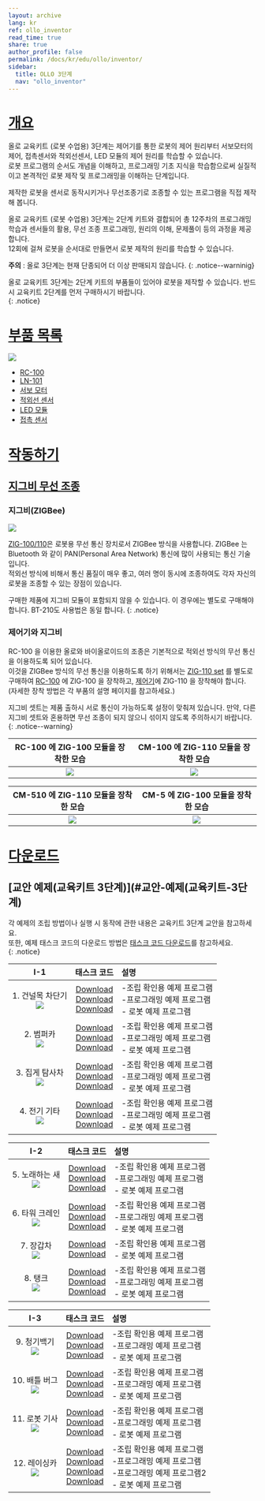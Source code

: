 ```yaml
---
layout: archive
lang: kr
ref: ollo_inventor
read_time: true
share: true
author_profile: false
permalink: /docs/kr/edu/ollo/inventor/
sidebar:
  title: OLLO 3단계
  nav: "ollo_inventor"
---
```


# [개요](#개요)

올로 교육키트 (로봇 수업용) 3단계는 제어기를 통한 로봇의 제어 원리부터 서보모터의 제어, 접촉센서와 적외선센서, LED 모듈의 제어 원리를 학습할 수 있습니다.  
로봇 프로그램의 순서도 개념을 이해하고, 프로그래밍 기초 지식을 학습함으로써 실질적이고 본격적인 로봇 제작 및 프로그래밍을 이해하는 단계입니다.

제작한 로봇을 센서로 동작시키거나 무선조종기로 조종할 수 있는 프로그램을 직접 제작해 봅니다.

올로 교육키트 (로봇 수업용) 3단계는 2단계 키트와 결합되어 총 12주차의 프로그래밍 학습과 센서들의 활용, 무선 조종 프로그래밍, 원리의 이해, 문제풀이 등의 과정을 제공합니다.  
12회에 걸쳐 로봇을 순서대로 만들면서 로봇 제작의 원리를 학습할 수 있습니다.

**주의** : 올로 3단계는 현재 단종되어 더 이상 판매되지 않습니다.
{: .notice--warninig}

올로 교육키트 3단계는 2단계 키트의 부품들이 있어야 로봇을 제작할 수 있습니다. 반드시 교육키트 2단계를 먼저 구매하시기 바랍니다.  
{: .notice}

# [부품 목록](#부품-목록)

 ![](/assets/images/edu/ollo/edu_3rd_partlist_kr.png)

- [RC-100]
- [LN-101]
- [서보 모터]
- [적외선 센서]
- [LED 모듈]
- [접촉 센서]

# [작동하기](#작동하기)

## [지그비 무선 조종](#지그비-무선-조종)

### 지그비(ZIGBee)

![](/assets/images/edu/ollo/zig_100_110_kr.png)

[ZIG-100/110]은 로봇용 무선 통신 장치로서 ZIGBee 방식을 사용합니다. ZIGBee 는 Bluetooth 와 같이 PAN(Personal Area Network) 통신에 많이 사용되는 통신 기술입니다.  
적외선 방식에 비해서 통신 품질이 매우 좋고, 여러 명이 동시에 조종하여도 각자 자신의 로봇을 조종할 수 있는 장점이 있습니다.


구매한 제품에 지그비 모듈이 포함되지 않을 수 있습니다. 이 경우에는 별도로 구매해야 합니다. BT-210도 사용법은 동일 합니다.
{: .notice}

### 제어기와 지그비

RC-100 을 이용한 올로와 바이올로이드의 조종은 기본적으로 적외선 방식의 무선 통신을 이용하도록 되어 있습니다.  
이것을 ZIGBee 방식의 무선 통신을 이용하도록 하기 위해서는 [ZIG-110 set] 를 별도로 구매하여 [RC-100] 에 ZIG-100 을 장착하고, [제어기]에 ZIG-110 을 장착해야 합니다.  
(자세한 장착 방법은 각 부품의 설명 페이지를 참고하세요.)


지그비 셋트는 제품 출하시 서로 통신이 가능하도록 설정이 맞춰져 있습니다.
만약, 다른 지그비 셋트와 혼용하면 무선 조종이 되지 않으니 섞이지 않도록 주의하시기 바랍니다.   
{: .notice--warning}

|RC-100 에 ZIG-100 모듈을 장착한 모습|CM-100 에 ZIG-110 모듈을 장착한 모습|
|:-----:|:-----:|
|![](/assets/images/edu/ollo/rc-100_zig-100_insert4_kr.jpg)|![](/assets/images/edu/ollo/cm100_zig110_kr.jpg)|

|CM-510 에 ZIG-110 모듈을 장착한 모습|CM-5 에 ZIG-100 모듈을 장착한 모습|
|:-----:|:-----:|
|![](/assets/images/edu/ollo/cm510_zig110_kr.png)|![](/assets/images/edu/ollo/cm5_zig100_kr.png)|


# [다운로드](#다운로드)

## [교안 예제(교육키트 3단계)](#교안-예제(교육키트-3단계)

각 예제의 조립 방법이나 실행 시 동작에 관한 내용은 교육키트 3단계 교안을 참고하세요.   
또한, 예제 태스크 코드의 다운로드 방법은 [태스크 코드 다운로드]를 참고하세요.  
{: .notice}

|I-1|태스크 코드|설명|
| :---: | :-----: | :--- |
|1. 건널목 차단기<br />![](/assets/images/edu/ollo/l3_crossing-gate_kr.jpg)|[Download][I-1-1_1]<br />[Download][I-1-1_2]<br />[Download][I-1-1_3]|-조립 확인용 예제 프로그램<br />-프로그래밍 예제 프로그램<br />- 로봇 예제 프로그램|
|2. 범퍼카<br /> ![](/assets/images/edu/ollo/l3_bump-car_kr.jpg)|[Download][I-1-2_1]<br />[Download][I-1-2_2]<br />[Download][I-1-2_3]|-조립 확인용 예제 프로그램<br />-프로그래밍 예제 프로그램<br />- 로봇 예제 프로그램|
|3. 집게 탐사차<br />![](/assets/images/edu/ollo/l3_probing_car_kr.jpg)|[Download][I-1-3_1]<br />[Download][I-1-3_2]<br />[Download][I-1-3_3]|-조립 확인용 예제 프로그램<br />-프로그래밍 예제 프로그램<br />- 로봇 예제 프로그램|
|4. 전기 기타<br />![](/assets/images/edu/ollo/l3_guitar_kr.jpg)|[Download][I-1-4_1]<br />[Download][I-1-4_2]<br />[Download][I-1-4_3]|-조립 확인용 예제 프로그램<br />-프로그래밍 예제 프로그램<br />- 로봇 예제 프로그램|

|I-2|태스크 코드|설명|
| :---: | :-----: | :--- |
|5. 노래하는 새<br />![](/assets/images/edu/ollo/l3_bird_kr.jpg)|[Download][I-2-1_1]<br />[Download][I-2-1_2]<br />[Download][I-2-1_3]|-조립 확인용 예제 프로그램<br />-프로그래밍 예제 프로그램<br />- 로봇 예제 프로그램|
|6. 타워 크레인<br />![](/assets/images/edu/ollo/l3_crane_kr.jpg)|[Download][I-2-2_1]<br />[Download][I-2-2_2]<br />[Download][I-2-2_3]|-조립 확인용 예제 프로그램<br />-프로그래밍 예제 프로그램<br />- 로봇 예제 프로그램|
|7. 장갑차<br />![](/assets/images/edu/ollo/l3_combatcar_kr.jpg)|[Download][I-2-3_1]<br />[Download][I-2-3_3]|-조립 확인용 예제 프로그램<br />- 로봇 예제 프로그램|
|8. 탱크<br />![](/assets/images/edu/ollo/l3_tank_kr.jpg)|[Download][I-2-4_1]<br />[Download][I-2-4_2]<br />[Download][I-2-4_3]|-조립 확인용 예제 프로그램<br />-프로그래밍 예제 프로그램<br />- 로봇 예제 프로그램|

|I-3|태스크 코드|설명|
| :---: | :-----: | :--- |
|9. 청기백기<br />![](/assets/images/edu/ollo/l3_flag-guy_kr.jpg)|[Download][I-3-1_1]<br />[Download][I-3-1_2]<br />[Download][I-3-1_3]|-조립 확인용 예제 프로그램<br />-프로그래밍 예제 프로그램<br />- 로봇 예제 프로그램|
|10. 배틀 버그<br />![](/assets/images/edu/ollo/l3_battlebug_kr.jpg)|[Download][I-3-2_1]<br />[Download][I-3-2_2]<br />[Download][I-3-2_3]|-조립 확인용 예제 프로그램<br />-프로그래밍 예제 프로그램<br />- 로봇 예제 프로그램|
|11. 로봇 기사<br />![](/assets/images/edu/ollo/l3_retoma_kr.jpg)|[Download][I-3-3_1]<br />[Download][I-3-3_2]<br />[Download][I-3-3_3]|-조립 확인용 예제 프로그램<br />-프로그래밍 예제 프로그램<br />- 로봇 예제 프로그램|
|12. 레이싱카<br />![](/assets/images/edu/ollo/l3_racing_car_kr.jpg)|[Download][I-3-4_1]<br />[Download][I-3-4_2]<br />[Download][I-3-4_3]<br />[Download][I-3-4_4]|-조립 확인용 예제 프로그램<br />-프로그래밍 예제 프로그램<br />-프로그래밍 예제 프로그램2<br />- 로봇 예제 프로그램|



[RC-100]: /docs/kr/parts/communication/rc-100/
[LN-101]: /docs/kr/parts/interface/ln-101/
[서보 모터]: /docs/kr/parts/motor/servo_motor/
[적외선 센서]: /docs/kr/parts/sensor/irss-10/
[LED 모듈]: /docs/kr/parts/display/lm-10/
[접촉 센서]: /docs/kr/parts/sensor/ts-10/
[ZIG-100/110]: /docs/kr/parts/communication/zig-110/
[ZIG-110 set]: /docs/kr/parts/communication/zig-110/
[제어기]: /docs/kr/parts/controller/controller_compatibility/
[태스크 코드 다운로드]: /docs/kr/faq/download_task_code/
[I-1-1_1]: http://www.robotis.com/service/download.php?no=812
[I-1-1_2]: http://www.robotis.com/service/download.php?no=813
[I-1-1_3]: http://www.robotis.com/service/download.php?no=811
[I-1-2_1]: http://www.robotis.com/service/download.php?no=804
[I-1-2_2]: http://www.robotis.com/service/download.php?no=805
[I-1-2_3]: http://www.robotis.com/service/download.php?no=803
[I-1-3_1]: http://www.robotis.com/service/download.php?no=823
[I-1-3_2]: http://www.robotis.com/service/download.php?no=824
[I-1-3_3]: http://www.robotis.com/service/download.php?no=825
[I-1-4_1]: http://www.robotis.com/service/download.php?no=817
[I-1-4_2]: http://www.robotis.com/service/download.php?no=818
[I-1-4_3]: http://www.robotis.com/service/download.php?no=819
[I-2-1_1]: http://www.robotis.com/service/download.php?no=801
[I-2-1_2]: http://www.robotis.com/service/download.php?no=802
[I-2-1_3]: http://www.robotis.com/service/download.php?no=800
[I-2-2_1]: http://www.robotis.com/service/download.php?no=809
[I-2-2_2]: http://www.robotis.com/service/download.php?no=810
[I-2-2_3]: http://www.robotis.com/service/download.php?no=808
[I-2-3_1]: http://www.robotis.com/service/download.php?no=807
[I-2-3_3]: http://www.robotis.com/service/download.php?no=806
[I-2-4_1]: http://www.robotis.com/service/download.php?no=830
[I-2-4_2]: http://www.robotis.com/service/download.php?no=831
[I-2-4_3]: http://www.robotis.com/service/download.php?no=832
[I-3-1_1]: http://www.robotis.com/service/download.php?no=815
[I-3-1_2]: http://www.robotis.com/service/download.php?no=816
[I-3-1_3]: http://www.robotis.com/service/download.php?no=814
[I-3-2_1]: http://www.robotis.com/service/download.php?no=797
[I-3-2_2]: http://www.robotis.com/service/download.php?no=798
[I-3-2_3]: http://www.robotis.com/service/download.php?no=799
[I-3-3_1]: http://www.robotis.com/service/download.php?no=820
[I-3-3_2]: http://www.robotis.com/service/download.php?no=821
[I-3-3_3]: http://www.robotis.com/service/download.php?no=822
[I-3-4_1]: http://www.robotis.com/service/download.php?no=826
[I-3-4_2]: http://www.robotis.com/service/download.php?no=827
[I-3-4_3]: http://www.robotis.com/service/download.php?no=828
[I-3-4_4]: http://www.robotis.com/service/download.php?no=829
